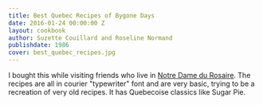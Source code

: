 ```yaml
---
title: Best Quebec Recipes of Bygone Days
date: 2016-01-24 00:00:00 Z
layout: cookbook
author: Suzette Couillard and Roseline Normand
publishdate: 1986
cover: best_quebec_recipes.jpg
---
```


I bought this while visiting friends who live in [Notre Dame du Rosaire](http://www.notredamedurosaire.com/). The recipes are all in courier "typewriter" font and are very basic, trying to be a recreation of very old recipes. It has Quebecoise classics like Sugar Pie.